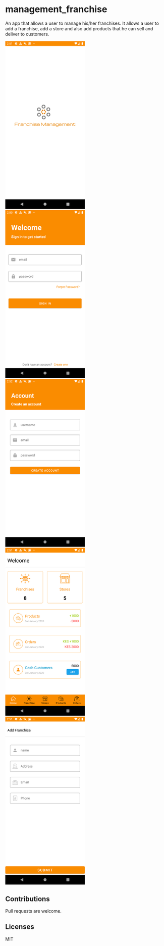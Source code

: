 # management_franchise
An app that allows a user to manage his/her franchises.
It allows a user to add a franchise, add a store and also add products that he can sell and deliver to customers.

<img src="https://github.com/Njumbi/management_franchise/blob/master/app/src/main/res/drawable/fm_page.png" height="50%" width="50%"/>

<img src="https://github.com/Njumbi/management_franchise/blob/master/app/src/main/res/drawable/login.png" height="50%" width="50%"/>

<img src="https://github.com/Njumbi/management_franchise/blob/master/app/src/main/res/drawable/register.png" height="50%" width="50%"/>

<img src="https://github.com/Njumbi/management_franchise/blob/master/app/src/main/res/drawable/home_page.png" height="50%" width="50%"/>


<img src="https://github.com/Njumbi/management_franchise/blob/master/app/src/main/res/drawable/add_franchise.png" height="50%" width="50%"/>

## Contributions
Pull requests are welcome.

## Licenses
MIT
